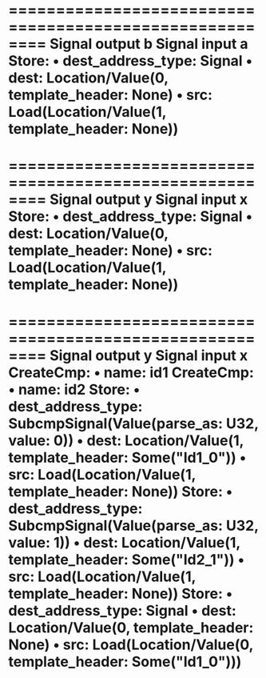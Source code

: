 ========================================================
Signal output b
Signal input a
Store:
  • dest_address_type: Signal
  • dest: Location/Value(0, template_header: None)
  • src: Load(Location/Value(1, template_header: None))
========================================================

========================================================
Signal output y
Signal input x
Store:
  • dest_address_type: Signal
  • dest: Location/Value(0, template_header: None)
  • src: Load(Location/Value(1, template_header: None))
========================================================

========================================================
Signal output y
Signal input x
CreateCmp:
   • name: id1
CreateCmp:
   • name: id2
Store:
  • dest_address_type: SubcmpSignal(Value(parse_as: U32, value: 0))
  • dest: Location/Value(1, template_header: Some("Id1_0"))
  • src: Load(Location/Value(1, template_header: None))
Store:
  • dest_address_type: SubcmpSignal(Value(parse_as: U32, value: 1))
  • dest: Location/Value(1, template_header: Some("Id2_1"))
  • src: Load(Location/Value(1, template_header: None))
Store:
  • dest_address_type: Signal
  • dest: Location/Value(0, template_header: None)
  • src: Load(Location/Value(0, template_header: Some("Id1_0")))
========================================================
